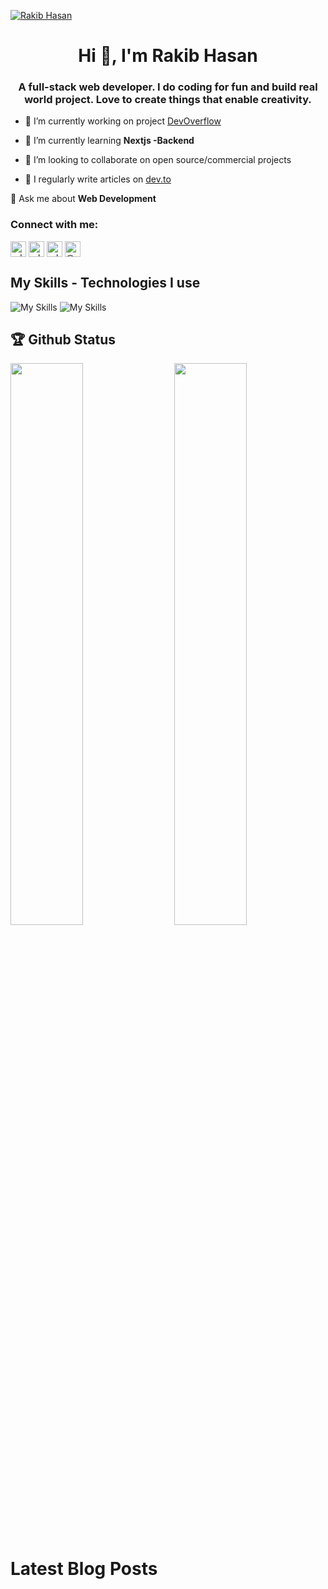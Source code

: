 [![Rakib Hasan](https://res.cloudinary.com/dgur3iyy9/image/upload/v1699459564/githubProfile_ds3k2m.jpg)](https://rakib-hasan.netlify.app/)

<h1 align="center">Hi 👋, I'm Rakib Hasan</h1>
<h3 align="center">A full-stack web developer. I do coding for fun and build real world project. Love to create things that enable creativity.</h3>

- 🔭 I’m currently working on project [DevOverflow](https://github.com/rakibtweets/dev_overflow_nextjs13)

- 🌱 I’m currently learning **Nextjs -Backend**

- 👯 I’m looking to collaborate on open source/commercial projects

<!-- - 👨‍💻 All of my projects are available at [https://rakib-hasan.netlify.app/](https://rakib-hasan.netlify.app/) -->

- 📝 I regularly write articles on [dev.to](https://dev.to/rakibhasan1)

💬 Ask me about **Web Development**

<h3 align="left">Connect with me:</h3>
<p align="left" >
<a href="https://dev.to/rakibhasan1" target="blank"><img align="center" src="https://raw.githubusercontent.com/rahuldkjain/github-profile-readme-generator/master/src/images/icons/Social/devto.svg" alt="rakibhasan1" height="" width="25" /></a>
<a href="https://twitter.com/rakibofficial007" target="blank"><img align="center" src="https://raw.githubusercontent.com/rahuldkjain/github-profile-readme-generator/master/src/images/icons/Social/twitter.svg" alt="rakibofficial007" height="" width="25" /></a>
<a href="https://linkedin.com/in/rakibofficial007" target="blank"><img align="center" src="https://raw.githubusercontent.com/rahuldkjain/github-profile-readme-generator/master/src/images/icons/Social/linked-in-alt.svg" alt="rakibofficial007" height="" width="25" /></a>
<a href="https://medium.com/@rakibhasanroky0" target="blank"><img align="center" src="https://raw.githubusercontent.com/rahuldkjain/github-profile-readme-generator/master/src/images/icons/Social/medium.svg" alt="@rakibhasanroky0" height="" width="25" /></a>
</p>

## My Skills - Technologies I use

![My Skills](https://skillicons.dev/icons?i=js,ts,react,next,redux,tailwind,materialui,nodejs,expressjs,mongodb,git,github,vercel,netlify)
![My Skills](https://skillicons.dev/icons?i=html,css,sass,firebase,heroku,bootstrap,vscode,bash,figma)

## 🏆 Github Status

<img  src="https://github-stats-lemon.vercel.app/api?username=adrianhajdin&show_icons=true&hide_border=true&theme=tokyonight" width="48%" align="right" >
<img  src="https://github-readme-stats.vercel.app/api/top-langs?username=rakibtweets&show_icons=true&locale=en&layout=compact&theme=tokyonight" width="48%" >

<!-- - 📫 How to reach me **rakibhasanroky0@gmail.com** -->

<!-- - 📄 Know about my experiences [https://rakib-hasan.netlify.app/](https://rakib-hasan.netlify.app/) -->

# Latest Blog Posts

<!-- BLOG-POST-LIST:START -->

<!-- BLOG-POST-LIST:END -->
